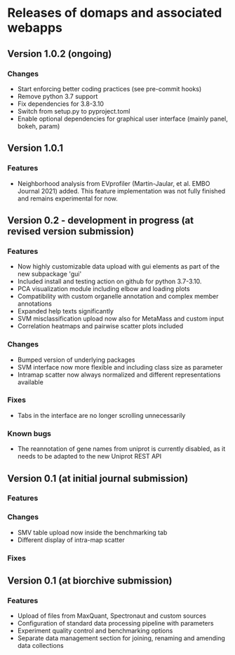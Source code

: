 # Releases of domaps and associated webapps

## Version 1.0.2 (ongoing)

### Changes
 - Start enforcing better coding practices (see pre-commit hooks)
 - Remove python 3.7 support
 - Fix dependencies for 3.8-3.10
 - Switch from setup.py to pyproject.toml
 - Enable optional dependencies for graphical user interface (mainly panel, bokeh, param)

## Version 1.0.1

### Features
 - Neighborhood analysis from EVprofiler (Martin-Jaular, et al. EMBO Journal 2021) added. This feature implementation was not fully finished and remains experimental for now.

## Version 0.2 - development in progress (at revised version submission)

### Features
 - Now highly customizable data upload with gui elements as part of the new subpackage 'gui'
 - Included install and testing action on github for python 3.7-3.10.
 - PCA visualization module including elbow and loading plots
 - Compatibility with custom organelle annotation and complex member annotations
 - Expanded help texts significantly
 - SVM misclassification upload now also for MetaMass and custom input
 - Correlation heatmaps and pairwise scatter plots included

### Changes
 - Bumped version of underlying packages
 - SVM interface now more flexible and including class size as parameter
 - Intramap scatter now always normalized and different representations available

### Fixes
 - Tabs in the interface are no longer scrolling unnecessarily

### Known bugs
 - The reannotation of gene names from uniprot is currently disabled, as it needs to be adapted to the new Uniprot REST API

## Version 0.1 (at initial journal submission)

### Features

### Changes
 - SMV table upload now inside the benchmarking tab
 - Different display of intra-map scatter

### Fixes

## Version 0.1 (at biorchive submission)

### Features
 - Upload of files from MaxQuant, Spectronaut and custom sources
 - Configuration of standard data processing pipeline with parameters
 - Experiment quality control and benchmarking options
 - Separate data management section for joining, renaming and amending data collections
